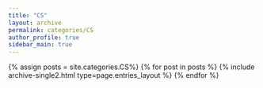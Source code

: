 ```yaml
---
title: "CS"
layout: archive
permalink: categories/CS
author_profile: true
sidebar_main: true
---
```



{% assign posts = site.categories.CS%} 
{% for post in posts %} {% include archive-single2.html type=page.entries_layout %} {% endfor %}
